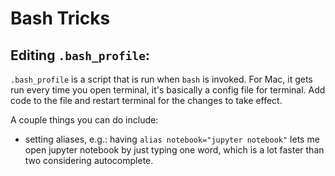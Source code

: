 # Bash Tricks
## Editing `.bash_profile`:

`.bash_profile` is a script that is run when `bash` is invoked. For Mac, it gets run every time you open terminal, it's basically a config file for terminal. Add code to the file and restart terminal for the changes to take effect.

A couple things you can do include:
* setting aliases, e.g.: having `alias notebook="jupyter notebook"` lets me open jupyter notebook by just typing one word, which is a lot faster than two considering autocomplete.
